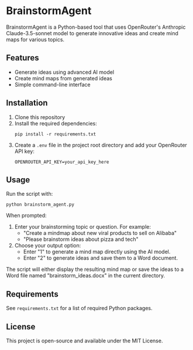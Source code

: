 # BrainstormAgent

BrainstormAgent is a Python-based tool that uses OpenRouter's Anthropic Claude-3.5-sonnet model to generate innovative ideas and create mind maps for various topics.

## Features

- Generate ideas using advanced AI model
- Create mind maps from generated ideas
- Simple command-line interface

## Installation

1. Clone this repository
2. Install the required dependencies:
   ```
   pip install -r requirements.txt
   ```
3. Create a `.env` file in the project root directory and add your OpenRouter API key:
   ```
   OPENROUTER_API_KEY=your_api_key_here
   ```

## Usage

Run the script with:

```
python brainstorm_agent.py
```

When prompted:
1. Enter your brainstorming topic or question. For example:
   - "Create a mindmap about new viral products to sell on Alibaba"
   - "Please brainstorm ideas about pizza and tech"
2. Choose your output option:
   - Enter "1" to generate a mind map directly using the AI model.
   - Enter "2" to generate ideas and save them to a Word document.

The script will either display the resulting mind map or save the ideas to a Word file named "brainstorm_ideas.docx" in the current directory.

## Requirements

See `requirements.txt` for a list of required Python packages.

## License

This project is open-source and available under the MIT License.
